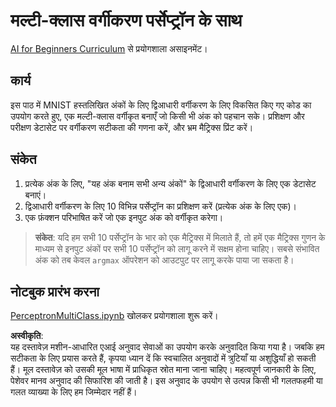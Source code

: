 # मल्टी-क्लास वर्गीकरण पर्सेप्ट्रॉन के साथ

[AI for Beginners Curriculum](https://github.com/microsoft/ai-for-beginners) से प्रयोगशाला असाइनमेंट।

## कार्य

इस पाठ में MNIST हस्तलिखित अंकों के लिए द्विआधारी वर्गीकरण के लिए विकसित किए गए कोड का उपयोग करते हुए, एक मल्टी-क्लास वर्गीकृत बनाएँ जो किसी भी अंक को पहचान सके। प्रशिक्षण और परीक्षण डेटासेट पर वर्गीकरण सटीकता की गणना करें, और भ्रम मैट्रिक्स प्रिंट करें।

## संकेत

1. प्रत्येक अंक के लिए, "यह अंक बनाम सभी अन्य अंकों" के द्विआधारी वर्गीकरण के लिए एक डेटासेट बनाएं।
2. द्विआधारी वर्गीकरण के लिए 10 विभिन्न पर्सेप्ट्रॉन का प्रशिक्षण करें (प्रत्येक अंक के लिए एक)।
3. एक फ़ंक्शन परिभाषित करें जो एक इनपुट अंक को वर्गीकृत करेगा।

> **संकेत**: यदि हम सभी 10 पर्सेप्ट्रॉन के भार को एक मैट्रिक्स में मिलाते हैं, तो हमें एक मैट्रिक्स गुणन के माध्यम से इनपुट अंकों पर सभी 10 पर्सेप्ट्रॉन को लागू करने में सक्षम होना चाहिए। सबसे संभावित अंक को तब केवल `argmax` ऑपरेशन को आउटपुट पर लागू करके पाया जा सकता है।

## नोटबुक प्रारंभ करना

[PerceptronMultiClass.ipynb](../../../../../../lessons/3-NeuralNetworks/03-Perceptron/lab/PerceptronMultiClass.ipynb) खोलकर प्रयोगशाला शुरू करें।

**अस्वीकृति**:  
यह दस्तावेज़ मशीन-आधारित एआई अनुवाद सेवाओं का उपयोग करके अनुवादित किया गया है। जबकि हम सटीकता के लिए प्रयास करते हैं, कृपया ध्यान दें कि स्वचालित अनुवादों में त्रुटियाँ या अशुद्धियाँ हो सकती हैं। मूल दस्तावेज़ को उसकी मूल भाषा में प्राधिकृत स्रोत माना जाना चाहिए। महत्वपूर्ण जानकारी के लिए, पेशेवर मानव अनुवाद की सिफारिश की जाती है। इस अनुवाद के उपयोग से उत्पन्न किसी भी गलतफहमी या गलत व्याख्या के लिए हम जिम्मेदार नहीं हैं।